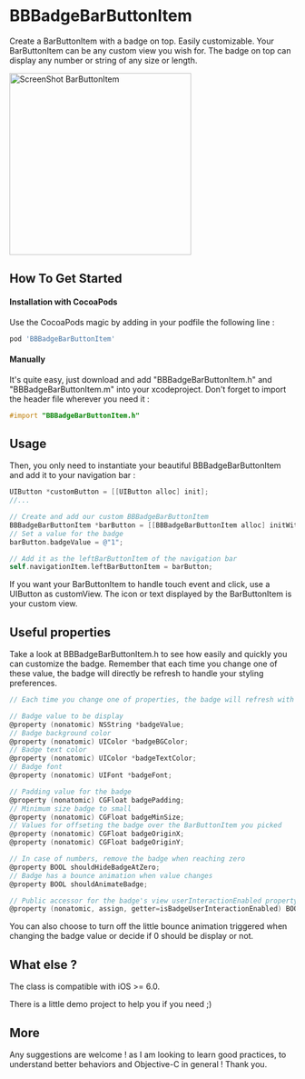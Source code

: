 BBBadgeBarButtonItem
==============

<p>Create a BarButtonItem with a badge on top. Easily customizable.
Your BarButtonItem can be any custom view you wish for. The badge on top can display any number or string of any size or length.</p>

<img alt="ScreenShot BarButtonItem" src="https://github.com/TanguyAladenise/BBBadgeBarButtonItem/blob/master/screenshot.png?raw=true" width="320px"/>


How To Get Started
------------------

#### Installation with CocoaPods

Use the CocoaPods magic by adding in your podfile the following line :

```ruby
pod 'BBBadgeBarButtonItem'
```

#### Manually

It's quite easy, just download and add "BBBadgeBarButtonItem.h" and "BBBadgeBarButtonItem.m" into your xcodeproject.
Don't forget to import the header file wherever you need it :

``` objective-c
#import "BBBadgeBarButtonItem.h"
```

Usage
------------------

Then, you only need to instantiate your beautiful BBBadgeBarButtonItem and add it to your navigation bar :

``` objective-c
UIButton *customButton = [[UIButton alloc] init];
//...

// Create and add our custom BBBadgeBarButtonItem
BBBadgeBarButtonItem *barButton = [[BBBadgeBarButtonItem alloc] initWithCustomUIButton:customButton];
// Set a value for the badge
barButton.badgeValue = @"1";

// Add it as the leftBarButtonItem of the navigation bar
self.navigationItem.leftBarButtonItem = barButton;
```

If you want your BarButtonItem to handle touch event and click, use a UIButton as customView.
The icon or text displayed by the BarButtonItem is your custom view.


Useful properties
---------------

Take a look at BBBadgeBarButtonItem.h to see how easily and quickly you can customize the badge.
Remember that each time you change one of these value, the badge will directly be refresh to handle your styling preferences.

``` objective-c
// Each time you change one of properties, the badge will refresh with your changes

// Badge value to be display
@property (nonatomic) NSString *badgeValue;
// Badge background color
@property (nonatomic) UIColor *badgeBGColor;
// Badge text color
@property (nonatomic) UIColor *badgeTextColor;
// Badge font
@property (nonatomic) UIFont *badgeFont;

// Padding value for the badge
@property (nonatomic) CGFloat badgePadding;
// Minimum size badge to small
@property (nonatomic) CGFloat badgeMinSize;
// Values for offseting the badge over the BarButtonItem you picked
@property (nonatomic) CGFloat badgeOriginX;
@property (nonatomic) CGFloat badgeOriginY;

// In case of numbers, remove the badge when reaching zero
@property BOOL shouldHideBadgeAtZero;
// Badge has a bounce animation when value changes
@property BOOL shouldAnimateBadge;

// Public accessor for the badge's view userInteractionEnabled property
@property (nonatomic, assign, getter=isBadgeUserInteractionEnabled) BOOL badgeUserInteractionEnabled;
```

You can also choose to turn off the little bounce animation triggered when changing the badge value or decide if 0 should be display or not.

What else ?
---------------

The class is compatible with iOS >= 6.0.

There is a little demo project to help you if you need ;)


More
----

<p>Any suggestions are welcome ! as I am looking to learn good practices, to understand better behaviors and Objective-C in general !
Thank you.</p>

